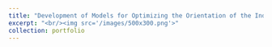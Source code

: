 ```yaml
---
title: "Development of Models for Optimizing the Orientation of the Industrial Robot Brush"
excerpt: "<br/><img src='/images/500x300.png'>"
collection: portfolio
---
```


